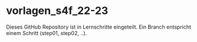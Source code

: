# vorlagen_s4f_22-23

Dieses GitHub Repository ist in Lernschritte eingeteilt. 
Ein Branch entspricht einem Schritt (step01, step02, ..). 
